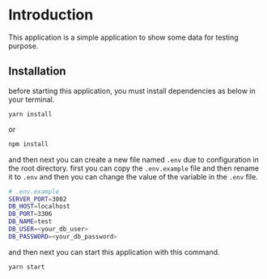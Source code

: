 # Introduction

This application is a simple application to show some data for testing purpose.

## Installation

before starting this application, you must install dependencies as below in your terminal.

```
yarn install
```

or

```bash
npm install
```

and then next you can create a new file named `.env` due to configuration in the root directory. first you can copy the `.env.example` file and then rename it to `.env` and then you can change the value of the variable in the `.env` file.

```bash
# .env.example
SERVER_PORT=3002
DB_HOST=localhost
DB_PORT=3306
DB_NAME=test
DB_USER=<your_db_user>
DB_PASSWORD=<your_db_password>
```

and then next you can start this application with this command.

```bash
yarn start
```
